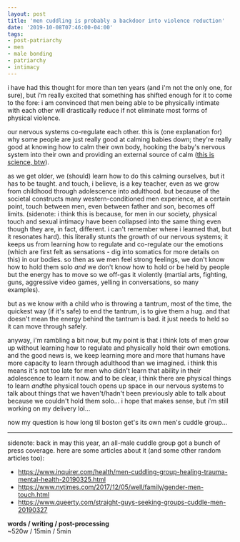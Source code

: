 ```yaml
---
layout: post
title: 'men cuddling is probably a backdoor into violence reduction'
date: '2019-10-08T07:46:00-04:00'
tags:
- post-patriarchy
- men
- male bonding
- patriarchy
- intimacy
--- 
```


i have had this thought for more than ten years (and i'm not the only one, for sure), but i'm really excited that something has shifted enough for it to come to the fore: i am convinced that men being able to be physically intimate with each other will drastically reduce if not eliminate most forms of physical violence. 

our nervous systems co-regulate each other. this is (one explanation for) why some people are just really good at calming babies down; they're really good at knowing how to calm their own body, hooking the baby's nervous system into their own and providing an external source of calm ([this is science, btw](https://www.psychologytoday.com/us/blog/the-athletes-way/201304/the-neuroscience-calming-baby)). 

as we get older, we (should) learn how to do this calming ourselves, but it has to be taught. and touch, i believe, is a key teacher, even as we grow from childhood through adolescence into adulthood. but because of the societal constructs many western-conditioned men experience, at a certain point, touch between men, even between father and son, becomes off limits. (sidenote: i think this is because, for men in our society, physical touch and sexual intimacy have been collapsed into the same thing even though they are, in fact, different. i can't remember where i learned that, but it resonates hard). this literally stunts the growth of our nervous systems; it keeps us from learning how to regulate and co-regulate our the emotions (which are first felt as sensations - dig into somatics for more details on this) in our bodies. so then as we men feel strong feelings, we don't know how to hold them solo _and_ we don't know how to hold or be held by people but the energy has to move so we off-gas it violently (martial arts, fighting, guns, aggressive video games, yelling in conversations, so many examples). 

but as we know with a child who is throwing a tantrum, most of the time, the quickest way (if it's safe) to end the tantrum, is to give them a hug. and that doesn't mean the energy behind the tantrum is bad. it just needs to held so it can move through safely. 

anyway, i'm rambling a bit now, but my point is that i think lots of men grow up without learning how to regulate and physically hold their own emotions. and the good news is, we keep learning more and more that humans have more capacity to learn through adulthood than we imagined. i think this means it's not too late for men who didn't learn that ability in their adolescence to learn it now. and to be clear, i think there are physical things to learn *and*the physical touch opens up space in our nervous systems to talk about things that we haven't/hadn't been previously able to talk about because we couldn't hold them solo... i hope that makes sense, but i'm still working on my delivery lol...

now my question is how long til boston get's its own men's cuddle group...

---

sidenote: back in may this year, an all-male cuddle group got a bunch of press coverage. here are some articles about it (and some other random articles too):

- <https://www.inquirer.com/health/men-cuddling-group-healing-trauma-mental-health-20190325.html>
- <https://www.nytimes.com/2017/12/05/well/family/gender-men-touch.html>
- <https://www.queerty.com/straight-guys-seeking-groups-cuddle-men-20190327>


<!-- hyperlink bank -->


<!-- &#042; = asterisk -->
<!-- &#039; = single quote '-->

**words / writing / post-processing**  
~520w / 15min / 5min